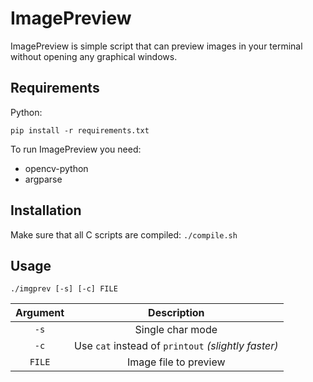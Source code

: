 # ImagePreview

ImagePreview is simple script that can preview images in your terminal without opening any graphical windows.

## Requirements

Python:

`pip install -r requirements.txt`

To run ImagePreview you need:
*  opencv-python
*  argparse

## Installation

Make sure that all C scripts are compiled:
`./compile.sh`

## Usage

`./imgprev [-s] [-c] FILE`

| Argument  | Description  |
| :------------: | :------------: |
|  `-s` | Single char mode  |
| `-c`  |  Use `cat` instead of `printout` *(slightly faster)*  |
| `FILE` | Image file to preview |

